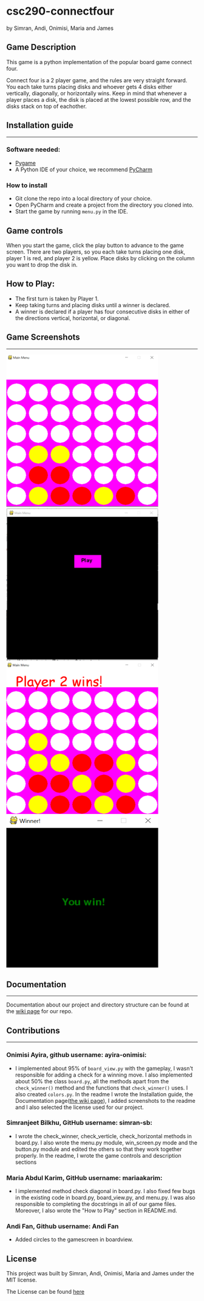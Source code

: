 # csc290-connectfour
by Simran, Andi, Onimisi, Maria and James

## Game Description

This game is a python implementation of the popular board game
connect four. 

Connect four is a 2 player game, and the rules are very straight forward. You each take turns placing disks and whoever gets 4 disks either vertically, diagonally, or horizontally wins. Keep in mind that whenever a player places a disk, the disk is placed at the lowest possible row, and the disks stack on top of eachother.


## Installation guide
***
  ### Software needed:
  * [Pygame](https://www.pygame.org/download.shtml)
  * A Python IDE of your choice, we recommend [PyCharm](https://www.jetbrains.com/pycharm/download/?utm_source=product&utm_medium=link&utm_campaign=PC&utm_content=2018.3#section=windows)

  ### How to install
   * Git clone the repo into a local directory of your choice.
   * Open PyCharm and create a project from the directory you cloned into.
   * Start the game by running `menu.py` in the IDE. 
    

## Game controls

When you start the game, click the play button to advance to the game screen. There are two players, so you each take turns placing one disk, player 1 is red, and player 2 is yellow. Place disks by clicking on the column you want to drop the disk in.

## How to Play:
* The first turn is taken by Player 1.
* Keep taking turns and placing disks until a winner is declared.
* A winner is declared if a player has four consecutive disks in 
either of the directions vertical, horizontal, or diagonal.

## Game Screenshots
***
<img src="screenshots/game_board.png" width="400" height="400">
<img src="screenshots/main_menu.jpg" width="400" height="400">
<img src="screenshots/player_win.png" width="400" height="400">
<img src="screenshots/winning_screen.png" width="400" height="400">


## Documentation
*** 
Documentation about our project and directory structure can be found at the [wiki page](https://github.com/AFYY/csc290-connectfour/wiki) for our repo.


## Contributions
***
  ### Onimisi Ayira, github username: ayira-onimisi:
   * I implemented about 95% of `board_view.py` with the gameplay, I wasn't responsible for adding a check for a winning move. I also
    implemented about 50% the class `board.py`, all the methods apart from the `check_winner()` method and the functions that  `check_winner()` uses. I also created `colors.py`. In the readme I wrote the Installation guide, the Documentation page([the wiki page](https://github.com/AFYY/csc290-connectfour/wiki)), I added screenshots to the readme and I also selected the license used for our project. 
  
  ### Simranjeet Bilkhu, GitHub username: simran-sb:
   * I wrote the check_winner, check_verticle, check_horizontal methods in board.py. I also wrote the menu.py module, win_screen.py mode and the button.py module and edited the others so that they work together properly.
     In the readme, I wrote the game controls and description sections
     
  ### Maria Abdul Karim, GitHub username: mariaakarim:
  * I implemented method check diagonal in board.py. I also fixed few bugs in the existing code in board.py, board_view.py, and menu.py. 
  I was also responsible to completing the docstrings in all of our game files. Moreover, I also wrote the "How to Play" section in README.md.

  ### Andi Fan, Github username: Andi Fan
  * Added circles to the gamescreen in boardview.
    
## License

This project was built by Simran, Andi, Onimisi, Maria and James under the MIT license.

The License can be found [here](license.txt)
